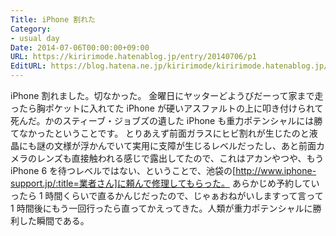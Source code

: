 ```yaml
---
Title: iPhone 割れた
Category:
- usual day
Date: 2014-07-06T00:00:00+09:00
URL: https://kiririmode.hatenablog.jp/entry/20140706/p1
EditURL: https://blog.hatena.ne.jp/kiririmode/kiririmode.hatenablog.jp/atom/entry/8454420450078209414
---
```



iPhone 割れました。切なかった。
金曜日にヤッターどようびだーって家まで走ったら胸ポケットに入れてた iPhone が硬いアスファルトの上に叩き付けられて死んだ。かのスティーブ・ジョブズの遺した iPhone も重力ポテンシャルには勝てなかったということです。
とりあえず前面ガラスにヒビ割れが生じたのと液晶にも謎の文様が浮かんでいて実用に支障が生じるレベルだったし、あと前面カメラのレンズも直接触われる感じで露出してたので、これはアカンやつや、もう iPhone 6 を待つレベルではない、ということで、池袋の[http://www.iphone-support.jp/:title=業者さん]に頼んで修理してもらった。
あらかじめ予約していったら 1 時間くらいで直るかんじだったので、じゃぁおねがいしますって言って 1 時間後にもう一回行ったら直ってかえってきた。人類が重力ポテンシャルに勝利した瞬間である。
